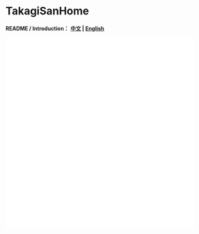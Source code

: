 # TakagiSanHome

**README / Introduction：**
**[中文](https://github.com/TakagisanArchiveRepos/.github/blob/main/intro%20(zh-CN).md) | [English](https://github.com/TakagisanArchiveRepos/.github/blob/main/intro%20(EN).md)**

![Metrics](/github-metrics.svg)
